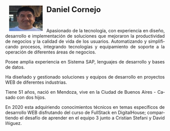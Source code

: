<!DOCTYPE html>
<html>

<head>
<!-- Cargo el link al documento CSS -  -->

</head>

<body lang=ES-AR>

<p class=MsoNormal><img width=106 height=81
src="https://github.com/dcornejofmq/grupo_3_almacenFrancisco/blob/master/design/Img/DanielCornejo.jpg" align=left hspace=12
</p>

<p class=MsoNormal><b><span style='font-size:18.0pt;line-height:107%'>Daniel
Cornejo</span></b></p>

<p class=MsoNormal>&nbsp;</p>

<p class=MsoNormal style='text-align:justify'>Apasionado de la tecnología, con
 experiencia en diseño, desarrollo e implementación de soluciones
que mejoraron la productividad de negocios y la calidad de vida de los
usuarios. Automatizando y simplificando procesos, integrando tecnologías y
equipamiento de soporte a la operación de diferentes áreas de negocios.</p>

<p class=MsoNormal style='text-align:justify'>Posee amplia experiencia en
Sistema SAP, lenguajes de desarrollo y bases de datos.</p>

<p class=MsoNormal style='text-align:justify'>Ha diseñado y gestionado
soluciones y equipos de desarrollo en proyectos WEB de diferentes industrias.</p>

<p class=MsoNormal style='text-align:justify'>Tiene 51 años, nació en Mendoza, vive en la Ciudad de Buenos Aires - Casado con dos hijos.</p>

<p class=MsoNormal style='text-align:justify'>En 2020 esta adquiriendo conocimientos técnicos en temas específicos de desarrollo WEB disfrutando del curso de FullStack en DigitalHouse; compartiendo el desafío de aprender en el equipo 3 junto a Cristian Stefani y David Iñiguez.</p>

</div>

</body>

</html>
